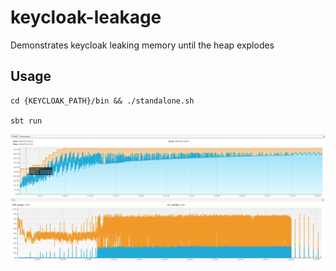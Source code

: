# keycloak-leakage
Demonstrates keycloak leaking memory until the heap explodes

## Usage
```
cd {KEYCLOAK_PATH}/bin && ./standalone.sh

sbt run
```
![Leakage](https://raw.githubusercontent.com/anaerobic/keycloak-leakage/master/mem-cpu.png)
